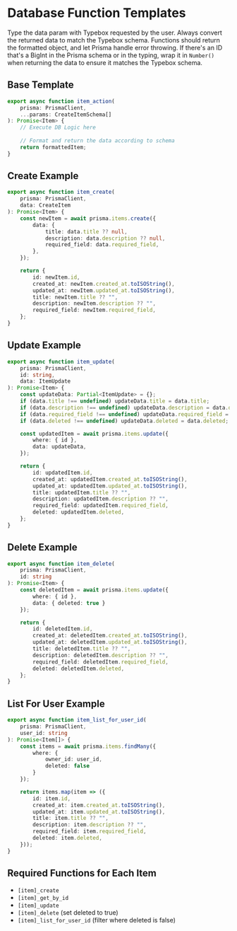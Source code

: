 # Database Function Templates
Type the data param with Typebox requested by the user. Always convert the returned data to match the Typebox schema. Functions should return the formatted object, and let Prisma handle error throwing. If there's an ID that's a BigInt in the Prisma schema or in the typing, wrap it in `Number()` when returning the data to ensure it matches the Typebox schema.

## Base Template
```typescript
export async function item_action(
    prisma: PrismaClient, 
    ...params: CreateItemSchema[]
): Promise<Item> {
    // Execute DB Logic here
    
    // Format and return the data according to schema
    return formattedItem;
}
```

## Create Example

```typescript
export async function item_create(
    prisma: PrismaClient,
    data: CreateItem
): Promise<Item> {
    const newItem = await prisma.items.create({
        data: {
            title: data.title ?? null,
            description: data.description ?? null,
            required_field: data.required_field,
        },
    });

    return {
        id: newItem.id,
        created_at: newItem.created_at.toISOString(),
        updated_at: newItem.updated_at.toISOString(),
        title: newItem.title ?? "",
        description: newItem.description ?? "",
        required_field: newItem.required_field,
    };
}
```

## Update Example

```typescript
export async function item_update(
    prisma: PrismaClient,
    id: string, 
    data: ItemUpdate
): Promise<Item> {
    const updateData: Partial<ItemUpdate> = {};
    if (data.title !== undefined) updateData.title = data.title;
    if (data.description !== undefined) updateData.description = data.description;
    if (data.required_field !== undefined) updateData.required_field = data.required_field;
    if (data.deleted !== undefined) updateData.deleted = data.deleted;

    const updatedItem = await prisma.items.update({
        where: { id },
        data: updateData,
    });

    return {
        id: updatedItem.id,
        created_at: updatedItem.created_at.toISOString(),
        updated_at: updatedItem.updated_at.toISOString(),
        title: updatedItem.title ?? "",
        description: updatedItem.description ?? "",
        required_field: updatedItem.required_field,
        deleted: updatedItem.deleted,
    };
}
```

## Delete Example

```typescript
export async function item_delete(
    prisma: PrismaClient,
    id: string
): Promise<Item> {
    const deletedItem = await prisma.items.update({
        where: { id },
        data: { deleted: true }
    });

    return {
        id: deletedItem.id,
        created_at: deletedItem.created_at.toISOString(),
        updated_at: deletedItem.updated_at.toISOString(),
        title: deletedItem.title ?? "",
        description: deletedItem.description ?? "",
        required_field: deletedItem.required_field,
        deleted: deletedItem.deleted,
    };
}
```

## List For User Example

```typescript
export async function item_list_for_user_id(
    prisma: PrismaClient,
    user_id: string
): Promise<Item[]> {
    const items = await prisma.items.findMany({
        where: { 
            owner_id: user_id,
            deleted: false
        }
    });

    return items.map(item => ({
        id: item.id,
        created_at: item.created_at.toISOString(),
        updated_at: item.updated_at.toISOString(),
        title: item.title ?? "",
        description: item.description ?? "",
        required_field: item.required_field,
        deleted: item.deleted,
    }));
}
```

## Required Functions for Each Item

- `[item]_create`
- `[item]_get_by_id` 
- `[item]_update`
- `[item]_delete` (set deleted to true)
- `[item]_list_for_user_id` (filter where deleted is false)
